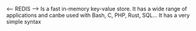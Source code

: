<-- REDIS -->
Is a fast in-memory key-value store. It has a wide range of applications and canbe used with Bash, C, PHP, Rust, SQL...
It has a very simple syntax
